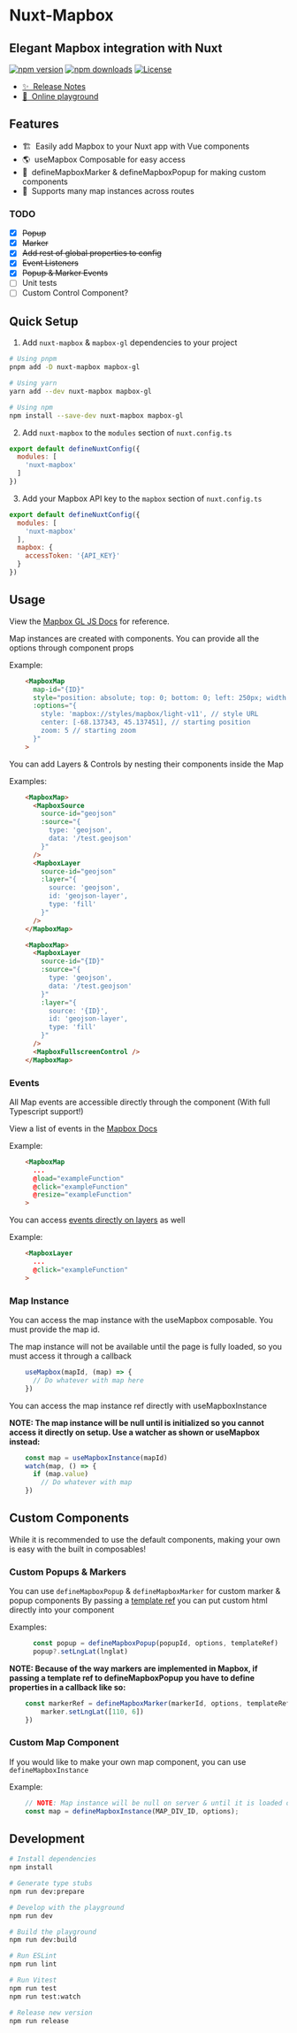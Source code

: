 # Nuxt-Mapbox
## Elegant Mapbox integration with Nuxt

[![npm version][npm-version-src]][npm-version-href]
[![npm downloads][npm-downloads-src]][npm-downloads-href]
[![License][license-src]][license-href]

> 

- [✨ &nbsp;Release Notes](https://github.com/AlexLavoie42/Nuxt-Mapbox/blob/main/CHANGELOG.md)
- [🏀 &nbsp;Online playground](https://stackblitz.com/github/AlexLavoie42/Nuxt-Mapbox?file=playground%2Fpages%2Findex.vue)
<!-- - [📖 &nbsp;Documentation](https://example.com) -->

## Features

<!-- Highlight some of the features your module provide here -->
- 🏗 &nbsp;Easily add Mapbox to your Nuxt app with Vue components
- 🌎 &nbsp;useMapbox Composable for easy access
- 👷 &nbsp;defineMapboxMarker & defineMapboxPopup for making custom components
- 📖 &nbsp;Supports many map instances across routes

### TODO

- [x] ~~Popup~~
- [x] ~~Marker~~
- [x] ~~Add rest of global properties to config~~
- [x] ~~Event Listeners~~
- [x] ~~Popup & Marker Events~~
- [ ] Unit tests
- [ ] Custom Control Component?

## Quick Setup

1. Add `nuxt-mapbox` & `mapbox-gl` dependencies to your project

```bash
# Using pnpm
pnpm add -D nuxt-mapbox mapbox-gl

# Using yarn
yarn add --dev nuxt-mapbox mapbox-gl

# Using npm
npm install --save-dev nuxt-mapbox mapbox-gl
```

2. Add `nuxt-mapbox` to the `modules` section of `nuxt.config.ts`

```js
export default defineNuxtConfig({
  modules: [
    'nuxt-mapbox'
  ]
})
```

3. Add your Mapbox API key to the `mapbox` section of `nuxt.config.ts`

```js
export default defineNuxtConfig({
  modules: [
    'nuxt-mapbox'
  ],
  mapbox: {
    accessToken: '{API_KEY}'
  }
})
```

## Usage
View the [Mapbox GL JS Docs](https://docs.mapbox.com/mapbox-gl-js/guides/) for reference.

Map instances are created with components. You can provide all the options through component props

Example:
```html
    <MapboxMap
      map-id="{ID}"
      style="position: absolute; top: 0; bottom: 0; left: 250px; width: 500px;"
      :options="{
        style: 'mapbox://styles/mapbox/light-v11', // style URL
        center: [-68.137343, 45.137451], // starting position
        zoom: 5 // starting zoom
      }"
    >
```

You can add Layers & Controls by nesting their components inside the Map

Examples:

```html
    <MapboxMap>
      <MapboxSource 
        source-id="geojson"
        :source="{
          type: 'geojson',
          data: '/test.geojson'
        }"
      />
      <MapboxLayer
        source-id="geojson"
        :layer="{
          source: 'geojson',
          id: 'geojson-layer',
          type: 'fill'
        }"
      />
    </MapboxMap>
```

```html
    <MapboxMap>
      <MapboxLayer
        source-id="{ID}"
        :source="{
          type: 'geojson',
          data: '/test.geojson'
        }"
        :layer="{
          source: '{ID}',
          id: 'geojson-layer',
          type: 'fill'
        }"
      />
      <MapboxFullscreenControl />
    </MapboxMap>
```


### Events

All Map events are accessible directly through the component (With full Typescript support!)

View a list of events in the [Mapbox Docs](https://docs.mapbox.com/mapbox-gl-js/api/map/#map-events)

Example:

```html
    <MapboxMap
      ...
      @load="exampleFunction"
      @click="exampleFunction"
      @resize="exampleFunction"
    >
```

You can access [events directly on layers](https://docs.mapbox.com/mapbox-gl-js/api/map/#map.event:click) as well

Example:

```html
    <MapboxLayer
      ...
      @click="exampleFunction"
    >
```


### Map Instance

You can access the map instance with the useMapbox composable. You must provide the map id.

The map instance will not be available until the page is fully loaded, so you must access it through a callback

```js
    useMapbox(mapId, (map) => {
      // Do whatever with map here
    })
```

You can access the map instance ref directly with useMapboxInstance

**NOTE: The map instance will be null until is initialized so you cannot access it directly on setup. Use a watcher as shown or useMapbox instead:**

```js
    const map = useMapboxInstance(mapId)
    watch(map, () => {
      if (map.value)
        // Do whatever with map
    })
```


## Custom Components
While it is recommended to use the default components, making your own is easy with the built in composables!


### Custom Popups & Markers

You can use ```defineMapboxPopup``` & ```defineMapboxMarker``` for custom marker & popup components
By passing a [template ref](https://vuejs.org/guide/essentials/template-refs.html) you can put custom html directly into your component

Examples:
```js
      const popup = defineMapboxPopup(popupId, options, templateRef)
      popup?.setLngLat(lnglat)
```

**NOTE: Because of the way markers are implemented in Mapbox, if passing a template ref to defineMapboxPopup you have to define properties in a callback like so:**
```js
    const markerRef = defineMapboxMarker(markerId, options, templateRef, (marker) => {
        marker.setLngLat([110, 6])
    })
```


### Custom Map Component

If you would like to make your own map component, you can use ```defineMapboxInstance```

Example:
```js
    // NOTE: Map instance will be null on server & until it is loaded on client
    const map = defineMapboxInstance(MAP_DIV_ID, options);
```


## Development

```bash
# Install dependencies
npm install

# Generate type stubs
npm run dev:prepare

# Develop with the playground
npm run dev

# Build the playground
npm run dev:build

# Run ESLint
npm run lint

# Run Vitest
npm run test
npm run test:watch

# Release new version
npm run release
```

<!-- Badges -->
[npm-version-src]: https://img.shields.io/npm/v/nuxt-mapbox/latest.svg?style=flat&colorA=18181B&colorB=28CF8D
[npm-version-href]: https://npmjs.com/package/nuxt-mapbox

[npm-downloads-src]: https://img.shields.io/npm/dm/nuxt-mapbox.svg?style=flat&colorA=18181B&colorB=28CF8D
[npm-downloads-href]: https://npmjs.com/package/nuxt-mapbox

[license-src]: https://img.shields.io/npm/l/nuxt-mapbox.svg?style=flat&colorA=18181B&colorB=28CF8D
[license-href]: https://npmjs.com/package/nuxt-mapbox

